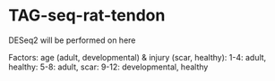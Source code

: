 # TAG-seq-rat-tendon

DESeq2 will be performed on here

Factors: age (adult, developmental) & injury (scar, healthy):
	1-4: adult, healthy:
	5-8: adult, scar:
	9-12: developmental, healthy
